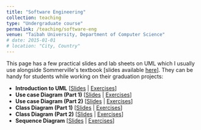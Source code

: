 ```yaml
---
title: "Software Engineering"
collection: teaching
type: "Undergraduate course"
permalink: /teaching/software-eng
venue: "Taibah University, Department of Computer Science"
# date: 2015-01-01
# location: "City, Country"
---
```


This page has a few practical slides and lab sheets on UML which I usually use alongside Sommerville's textbook [slides available [here](https://iansommerville.com/software-engineering-book/slides/)]. They can be handy for students while working on their graduation projects: 

<ul>
<li>
    <strong>Introduction to UML</strong> 
    [<a href="https://marwahalaofi.github.io/files/software-eng/introduction_slides.pdf" target="_blank">Slides</a> | 
    <a href="https://marwahalaofi.github.io/files/software-eng/introduction_labsheet.pdf" target="_blank">Exercises</a>]
  </li>
  <li>
    <strong>Use case Diagram (Part 1)</strong> 
    [<a href="https://marwahalaofi.github.io/files/software-eng/usecases_part1_slides.pdf" target="_blank">Slides</a> | 
    <a href="https://marwahalaofi.github.io/files/software-eng/usecases_part1_labsheet.pdf" target="_blank">Exercises</a>]
  </li>
  <li>
    <strong>Use case Diagram (Part 2)</strong> 
    [<a href="https://marwahalaofi.github.io/files/software-eng/usecases_part2_slides.pdf" target="_blank">Slides</a> | 
    <a href="https://marwahalaofi.github.io/files/software-eng/usecases_part2_labsheet.pdf" target="_blank">Exercises</a>]
  </li>
  <li>
    <strong>Class Diagram (Part 1)</strong> 
    [<a href="https://marwahalaofi.github.io/files/software-eng/class_diagram_part1_slides.pdf" target="_blank">Slides</a> | 
    <a href="https://marwahalaofi.github.io/files/software-eng/class_diagram_part1_labsheet.pdf" target="_blank">Exercises</a>]
  </li>
  <li>
    <strong>Class Diagram (Part 2)</strong> 
    [<a href="https://marwahalaofi.github.io/files/software-eng/class_diagram_part2_slides.pdf" target="_blank">Slides</a> | 
    <a href="https://marwahalaofi.github.io/files/software-eng/class_diagram_part2_labsheet.pdf" target="_blank">Exercises</a>]
  </li>
  
  <li>
    <strong>Sequence Diagram</strong> 
    [<a href="https://marwahalaofi.github.io/files/software-eng/sequence_diagram_slides.pdf" target="_blank">Slides</a> | 
    <a href="https://marwahalaofi.github.io/files/software-eng/sequence_diagram_labsheet.pdf" target="_blank">Exercises</a>]
  </li>
  
</ul>
